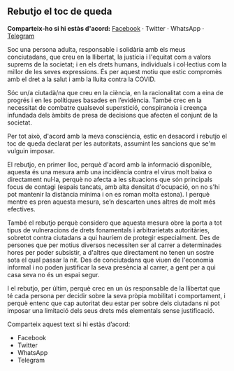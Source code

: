 ## Rebutjo el toc de queda

**Comparteix-ho si hi estàs d'acord:** [Facebook](https://facebook.com/sharer.php?display=popup&u=https%3A%2F%2Fnoaltocdequeda.github.io%2F) · Twitter · WhatsApp · [Telegram](https://telegram.me/share/url?url=https%3A%2F%2Fnoaltocdequeda.github.io%2F)

Soc una persona adulta, responsable i solidària amb els meus conciutadans, que creu en la llibertat, la justícia i l'equitat com a valors suprems de la societat; i en els drets humans, individuals i col·lectius com la millor de les seves expressions. És per aquest motiu que estic compromès amb el dret a la salut i amb la lluita contra la COVID.

Sóc un/a ciutadà/na que creu en la ciència, en la racionalitat com a eina de progrés i en les polítiques basades en l’evidència. També crec en la necessitat de combatre qualsevol superstició, conspiranoia i creença infundada dels àmbits de presa de decisions que afecten el conjunt de la societat.

Per tot això, d'acord amb la meva consciència, estic en desacord i rebutjo el toc de queda declarat per les autoritats, assumint les sancions que se'm vulguin imposar.

El rebutjo, en primer lloc, perquè d'acord amb la informació disponible, aquesta és una mesura amb una incidència contra el virus molt baixa o directament nul·la, perquè no afecta a les situacions que són principals focus de contagi (espais tancats, amb alta densitat d'ocupació, on no s'hi pot mantenir la distància mínima i on es roman molta estona). I perquè mentre es pren aquesta mesura, se’n descarten unes altres de molt més efectives.

També el rebutjo perquè considero que aquesta mesura obre la porta a tot tipus de vulneracions de drets fonamentals i arbitrarietats autoritàries, sobretot contra ciutadans a qui hauríem de protegir especialment. Des de persones que per motius diversos necessiten ser al carrer a determinades hores per poder subsistir, a d'altres que directament no tenen un sostre sota el qual passar la nit. Des de conciutadans que viuen de l'economia informal i no poden justificar la seva presència al carrer, a gent per a qui casa seva no és un espai segur.

I el rebutjo, per últim, perquè crec en un ús responsable de la llibertat que té cada persona per decidir sobre la seva pròpia mobilitat i comportament, i perquè entenc que cap autoritat deu estar per sobre dels ciutadans ni pot imposar una limitació dels seus drets més elementals sense justificació.

Comparteix aquest text si hi estàs d’acord:

* Facebook
* Twitter
* WhatsApp
* Telegram

